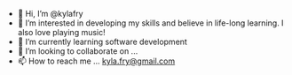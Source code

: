 - 👋 Hi, I’m @kylafry
- 👀 I’m interested in developing my skills and believe in life-long learning. I also love playing music!
- 🌱 I’m currently learning software development
- 💞️ I’m looking to collaborate on ...
- 📫 How to reach me ... kyla.fry@gmail.com

<!---
kylafry/kylafry is a ✨ special ✨ repository because its `README.md` (this file) appears on your GitHub profile.
You can click the Preview link to take a look at your changes.
--->
